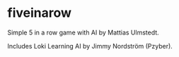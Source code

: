 # fiveinarow
Simple 5 in a row game with AI by Mattias Ulmstedt.

Includes Loki Learning AI by Jimmy Nordström (Pzyber).
